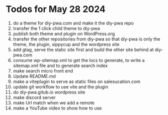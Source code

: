 # Todos for May 28 2024

1. do a theme for diy-pwa.com and make it the diy-pwa repo
2. transfer the 1 click child theme to diy-pwa
3. publish both theme and plugin on WordPress.org
4. transfer the other repositories from diy-pwa so that diy-pwa is only the theme, the plugin, sippycup and the wordpress site
1. add gtag, serve the static site first and build the other site behind at diy-pwa.com
1. consume wp-sitemap.xml to get the locs to generate, to write a sitemap.xml file and to generate search index
1. make search micro front end
1. Update README.md
1. make a viteplugin to serve as static files on salesucation.com
2. update git workflow to use vite and the plugin
1. do diy-pwa.gitub.io wordpress site
1. make discord server
1. make Url match when we add a remote
1. make a YouTube video to show how to use
